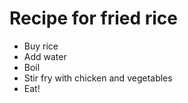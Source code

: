 # Recipe for fried rice

- Buy rice
- Add water
- Boil
- Stir fry with chicken and vegetables
- Eat!
